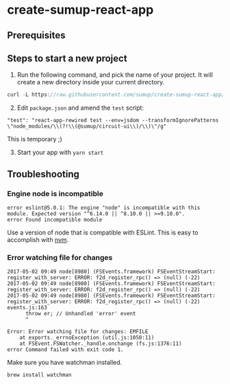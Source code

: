 # create-sumup-react-app

## Prerequisites

## Steps to start a new project

1. Run the following command, and pick the name of your project. It will create a new directory inside your current directory.

```javascript
curl -L https://raw.githubusercontent.com/sumup/create-sumup-react-app/master/create-sumup-react-app.sh | bash -s -- {project-name}
```

2. Edit `package.json` and amend the `test` script:

```
"test": "react-app-rewired test --env=jsdom --transformIgnorePatterns \"node_modules/\\(?!\\(@sumup/circuit-ui\\)/\\)\"/g"
```

This is temporary ;)

3. Start your app with `yarn start`

## Troubleshooting

### Engine node is incompatible
```
error eslint@5.0.1: The engine "node" is incompatible with this module. Expected version "^6.14.0 || ^8.10.0 || >=9.10.0".
error Found incompatible module
```

Use a version of node that is compatible with ESLint. This is easy to accomplish with [nvm](https://github.com/creationix/nvm).

### Error watching file for changes
```
2017-05-02 09:49 node[8980] (FSEvents.framework) FSEventStreamStart: register_with_server: ERROR: f2d_register_rpc() => (null) (-22)
2017-05-02 09:49 node[8980] (FSEvents.framework) FSEventStreamStart: register_with_server: ERROR: f2d_register_rpc() => (null) (-22)
2017-05-02 09:49 node[8980] (FSEvents.framework) FSEventStreamStart: register_with_server: ERROR: f2d_register_rpc() => (null) (-22)
events.js:163
      throw er; // Unhandled 'error' event
      ^

Error: Error watching file for changes: EMFILE
    at exports._errnoException (util.js:1050:11)
    at FSEvent.FSWatcher._handle.onchange (fs.js:1376:11)
error Command failed with exit code 1.
```

Make sure you have watchman installed.

```
brew install watchman
```

